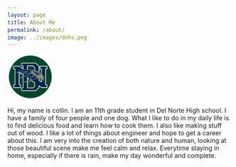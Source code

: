 ```yaml
---
layout: page
title: About Me
permalink: /about/
image: ../images/dnhs.png
---
```

<html lang="en">
<head>
    <meta charset="UTF-8">
    <meta http-equiv="X-UA-Compatible" content="IE=edge">
    <meta name="viewport" content="width=device-width, initial-scale=1.0">
</head>
<body>
    <div>
    </div>
    <img src="../images/dnhs.png" alt="logo" width="20%">
    <div>
        <div>
        </div>
        <p>
        Hi, my name is collin. I am an 11th grade student in Del Norte High school. I have a family of four people and one dog. What I like to do in my daily life is to find delicious food and learn how to cook them. I also like making stuff out of wood. I like a lot of things about engineer and hope to get a career about this. I am very into the creation of both nature and human, looking at those beautiful scene make me feel calm and relax. Everytime staying in home, especially if there is rain, make my day wonderful and complete.
        </p>
    </div>
</body>
</html>


